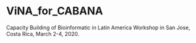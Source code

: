 # ViNA_for_CABANA
Capacity Building of Bioinformatic in Latin America Workshop in San Jose, Costa Rica, March 2-4, 2020.
